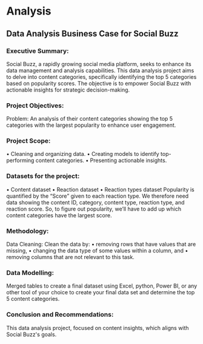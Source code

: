# Analysis

## Data Analysis Business Case for Social Buzz
### Executive Summary:
Social Buzz, a rapidly growing social media platform, seeks to enhance its data management and analysis capabilities. This data analysis project aims to delve into content categories, specifically identifying the top 5 categories based on popularity scores. The objective is to empower Social Buzz with actionable insights for strategic decision-making.
### Project Objectives:
Problem: An analysis of their content categories showing the top 5 categories with the largest popularity to enhance user engagement.
### Project Scope:
•	Cleaning and organizing data.
•	Creating models to identify top-performing content categories.
•	Presenting actionable insights.
### Datasets for the project:
•	Content dataset
•	Reaction dataset
•	Reaction types dataset
Popularity is quantified by the “Score” given to each reaction type. We therefore need data showing the content ID, category, content type, reaction type, and reaction score. So, to figure out popularity, we’ll have to add up which content categories have the largest score.
### Methodology:
Data Cleaning: Clean the data by:
•	removing rows that have values that are missing,
•	changing the data type of some values within a column, and
•	removing columns that are not relevant to this task.
### Data Modelling: 
Merged tables to create a final dataset using Excel, python, Power BI, or any other tool of your choice to create your final data set and determine the top 5 content categories.
### Conclusion and Recommendations:
This data analysis project, focused on content insights, which aligns with Social Buzz's goals. 

